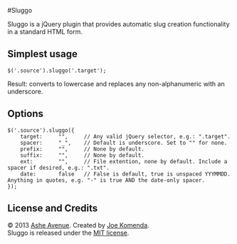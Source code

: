 #Sluggo

Sluggo is a jQuery plugin that provides automatic slug creation functionality in a standard HTML form.

## Simplest usage

    $('.source').sluggo('.target');

Result: converts to lowercase and replaces any non-alphanumeric with an underscore.

## Options

    $('.source').sluggo({
        target:     "",     // Any valid jQuery selector, e.g.: ".target".
        spacer:     "_",    // Default is underscore. Set to "" for none.
        prefix:     "",     // None by default.
        suffix:     "",     // None by default.
        ext:        "",     // File extention, none by default. Include a spacer if desired, e.g.: ".txt".
        date:       false   // False is default, true is unspaced YYYMMDD. Anything in quotes, e.g. "-" is true AND the date-only spacer.
    });

## License and Credits

© 2013 <a href="http://www.asheavenue.com">Ashe Avenue</a>. Created by <a href="http://twitter.com/KomejoDev">Joe Komenda</a>.
<br />
Sluggo is released under the <a href="http://opensource.org/licenses/MIT">MIT license</a>.